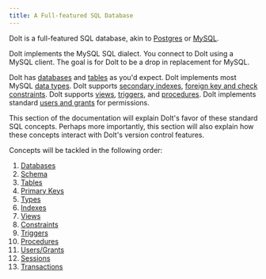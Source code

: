 ```yaml
---
title: A Full-featured SQL Database
---
```


Dolt is a full-featured SQL database, akin to [Postgres](https://www.postgresql.org/) or [MySQL](https://www.mysql.com/).

Dolt implements the MySQL SQL dialect. You connect to Dolt using a MySQL client. The goal is for Dolt to be a drop in replacement for MySQL.

Dolt has [databases](./databases.md) and [tables](./schema.md) as you'd expect. Dolt implements most MySQL [data types](./types.md). Dolt supports [secondary indexes](./indexes.md), [foreign key and check constraints](./constraints.md). Dolt supports [views](./views.md), [triggers](./triggers.md), and [procedures](./procedures.md). Dolt implements standard [users and grants](./users-grants.md) for permissions.

This section of the documentation will explain Dolt's favor of these standard SQL concepts. Perhaps more importantly, this section will also explain how these concepts interact with Dolt's version control features.

Concepts will be tackled in the following order:

1. [Databases](concepts/dolt/sql/databases.md)
2. [Schema](concepts/dolt/sql/schema.md)
3. [Tables](concepts/dolt/sql/table.md)
4. [Primary Keys]((concepts/dolt/sql/primary-key.md))
5. [Types](concepts/dolt/sql/types.md)
6. [Indexes](concepts/dolt/sql/indexes.md)
7. [Views](concepts/dolt/sql/views.md)
8. [Constraints](concepts/dolt/sql/views.md)
9. [Triggers](concepts/dolt/sql/triggers.md)
10. [Procedures](concepts/dolt/sql/procedures.md)
11. [Users/Grants](concepts/dolt/sql/users-grants.md)
12. [Sessions](concepts/dolt/sql/session.md)
13. [Transactions](concepts/dolt/sql/transaction.md)